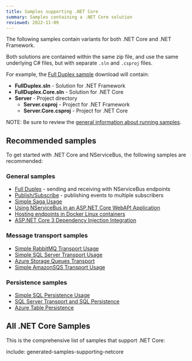 ```yaml
---
title: Samples supporting .NET Core
summary: Samples containing a .NET Core solution
reviewed: 2022-11-09
---
```


The following samples contain variants for both .NET Core and .NET Framework.

Both solutions are contained within the same zip file, and use the same underlying C# files, but with separate `.sln` and `.csproj` files.

For example, the [Full Duplex sample](/samples/fullduplex/) download will contain:

* **FullDuplex.sln** - Solution for .NET Framework
* **FullDuplex.Core.sln** - Solution for .NET Core
* **Server** - Project directory
    * **Server.csproj** - Project for .NET Framework
    * **Server.Core.csproj** - Project for .NET Core

NOTE: Be sure to review the [general information about running samples](/samples/).


## Recommended samples

To get started with .NET Core and NServiceBus, the following samples are recommended:


### General samples

* [Full Duplex](/samples/fullduplex/?version=core_7) - sending and receiving with NServiceBus endpoints
* [Publish/Subscribe](/samples/pubsub/?version=core_7) - publishing events to multiple subscribers
* [Simple Saga Usage](/samples/saga/simple/?version=core_7)
* [Using NServiceBus in an ASP.NET Core WebAPI Application](/samples/web/send-from-aspnetcore-webapi/?version=core_7)
* [Hosting endpoints in Docker Linux containers](/samples/hosting/docker/?version=core_7)
* [ASP.NET Core 3 Dependency Injection Integration](/samples/dependency-injection/aspnetcore/?version=core_7)


### Message transport samples

* [Simple RabbitMQ Transport Usage](/samples/rabbitmq/simple/?version=rabbit_7)
* [Simple SQL Server Transport Usage](/samples/sqltransport/simple/?version=sqltransport_4)
* [Azure Storage Queues Transport](/samples/azure/storage-queues/?version=asq_8)
* [Simple AmazonSQS Transport Usage](/samples/aws/sqs-simple/?version=sqs_4)


### Persistence samples

* [Simple SQL Persistence Usage](/samples/sql-persistence/simple/?version=sqlpersistence_4)
* [SQL Server Transport and SQL Persistence](/samples/sqltransport-sqlpersistence/?version=core_7)
* [Azure Table Persistence](/samples/azure/azure-table/?version=astp_3)


## All .NET Core Samples

This is the comprehensive list of samples that support .NET Core:

include: generated-samples-supporting-netcore

